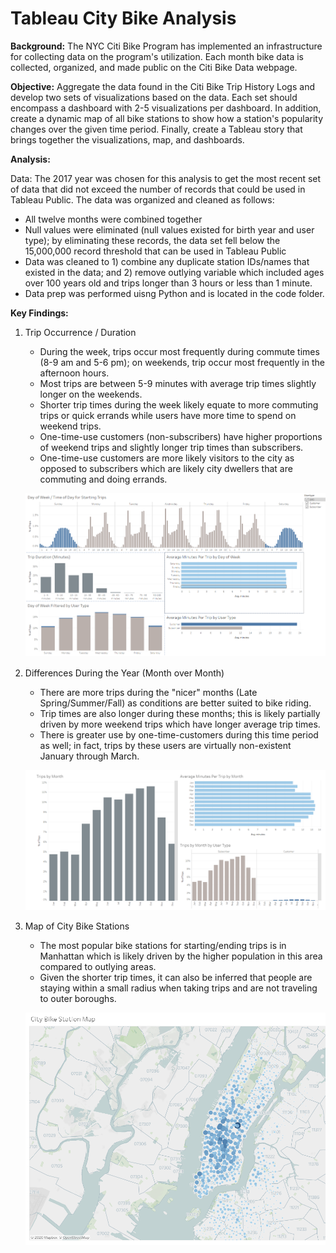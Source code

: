 # Tableau City Bike Analysis

**Background:** The NYC Citi Bike Program has implemented an infrastructure for collecting data on the program's utilization.  Each month bike data is collected, organized, and made public on the Citi Bike Data webpage.


**Objective:**  Aggregate the data found in the Citi Bike Trip History Logs and develop two sets of visualizations based on the data.  Each set should encompass a dashboard with 2-5 visualizations per dashboard.  In addition, create a dynamic map of all bike stations to show how a station's popularity changes over the given time period.  Finally, create a Tableau story that brings together the visualizations, map, and dashboards. 


**Analysis:**

Data:  The 2017 year was chosen for this analysis to get the most recent set of data that did not exceed the number of records that could be used in Tableau Public.  The data was organized and cleaned as follows:
- All twelve months were combined together
- Null values were eliminated (null values existed for birth year and user type); by eliminating these records, the data set fell below the 15,000,000 record threshold that can be used in Tableau Public
- Data was cleaned to 1) combine any duplicate station IDs/names that existed in the data; and 2) remove outlying variable which included ages over 100 years old and trips longer than 3 hours or less than 1 minute.
- Data prep was performed uisng Python and is located in the code folder. 


**Key Findings:**

1) Trip Occurrence / Duration
   -  During the week, trips occur most frequently during commute times (8-9 am and 5-6 pm); on weekends, trip occur most frequently in the afternoon hours.
   -  Most trips are between 5-9 minutes with average trip times slightly longer on the weekends.
   -  Shorter trip times during the week likely equate to more commuting trips or quick errands while users have more time to spend on weekend trips.
   -  One-time-use customers (non-subscribers) have higher proportions of weekend trips and slightly longer trip times than subscribers.
   -  One-time-use customers are more likely visitors to the city as opposed to subscribers which are likely city dwellers that are commuting and doing errands.
   
   ![Image1](https://github.com/bking3372/Tableau-City-Bike-Analysis/blob/main/images/CBA_SS1.PNG)
   
2) Differences During the Year (Month over Month)
   - There are more trips during the "nicer" months (Late Spring/Summer/Fall) as conditions are better suited to bike riding.
   - Trip times are also longer during these months; this is likely partially driven by more weekend trips which have longer average trip times.
   - There is greater use by one-time-customers during this time period as well; in fact, trips by these users are virtually non-existent January through March.
   
   ![Image2](https://github.com/bking3372/Tableau-City-Bike-Analysis/blob/main/images/CBA_SS2.PNG)
   
3) Map of City Bike Stations
   - The most popular bike stations for starting/ending trips is in Manhattan which is likely driven by the higher population in this area compared to outlying areas. 
   - Given the shorter trip times, it can also be inferred that people are staying within a small radius when taking trips and are not traveling to outer boroughs.
   
   ![Image3](https://github.com/bking3372/Tableau-City-Bike-Analysis/blob/main/images/CBA_SS3.PNG)
